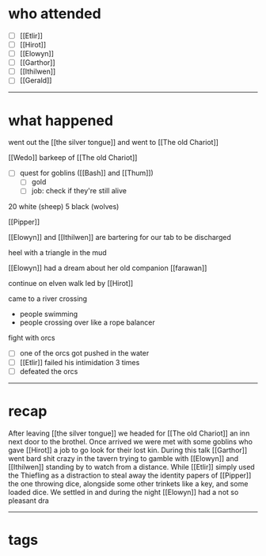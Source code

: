 # who attended

- [ ] [[Etlir]]
- [ ] [[Hirot]]
- [ ] [[Elowyn]]
- [ ] [[Garthor]]
- [ ] [[Ithilwen]]
- [ ] [[Gerald]]

---
# what happened

went out the [[the silver tongue]] and went to [[The old Chariot]] 

[[Wedo]] barkeep of [[The old Chariot]]
- [ ] quest for goblins ([[Bash]] and [[Thum]])
	- [ ] gold
	- [ ] job: check if they're still alive

20 white (sheep)
5 black (wolves)

[[Pipper]]

[[Elowyn]] and [[Ithilwen]] are bartering for our tab to be discharged

heel with a triangle in the mud

[[Elowyn]] had a dream about her old companion [[farawan]]

continue on elven walk led by [[Hirot]]

came to a river crossing
- people swimming
- people crossing over like a rope balancer

fight with orcs
- [ ] one of the orcs got pushed in the water
- [ ] [[Etlir]] failed his intimidation 3 times
- [ ] defeated the orcs

---
# recap

After leaving [[the silver tongue]] we headed for [[The old Chariot]] an inn next door to the brothel. Once arrived we were met with some goblins who gave [[Hirot]] a job to go look for their lost kin. During this talk [[Garthor]] went bard shit crazy in the tavern trying to gamble with [[Elowyn]] and [[Ithilwen]] standing by to watch from a distance. While [[Etlir]] simply used the Thiefling as a distraction to steal away the identity papers of [[Pipper]] the one throwing dice, alongside some other trinkets like a key, and some loaded dice. We settled in and during the night [[Elowyn]] had a not so pleasant dra

---
# tags

